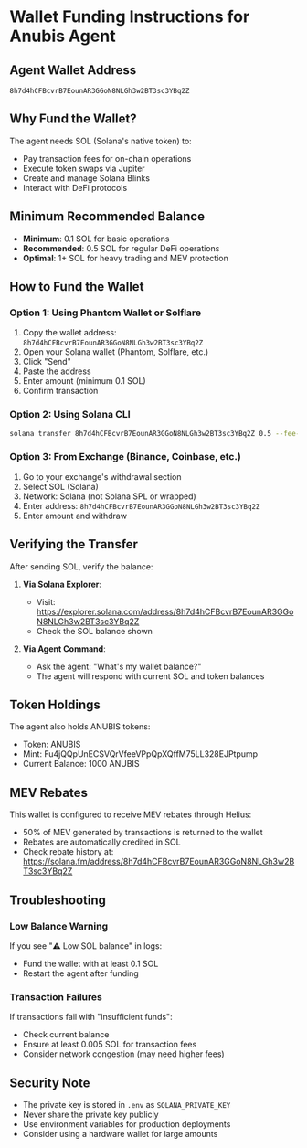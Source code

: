 # Wallet Funding Instructions for Anubis Agent

## Agent Wallet Address
```
8h7d4hCFBcvrB7EounAR3GGoN8NLGh3w2BT3sc3YBq2Z
```

## Why Fund the Wallet?

The agent needs SOL (Solana's native token) to:
- Pay transaction fees for on-chain operations
- Execute token swaps via Jupiter
- Create and manage Solana Blinks
- Interact with DeFi protocols

## Minimum Recommended Balance

- **Minimum**: 0.1 SOL for basic operations
- **Recommended**: 0.5 SOL for regular DeFi operations
- **Optimal**: 1+ SOL for heavy trading and MEV protection

## How to Fund the Wallet

### Option 1: Using Phantom Wallet or Solflare
1. Copy the wallet address: `8h7d4hCFBcvrB7EounAR3GGoN8NLGh3w2BT3sc3YBq2Z`
2. Open your Solana wallet (Phantom, Solflare, etc.)
3. Click "Send"
4. Paste the address
5. Enter amount (minimum 0.1 SOL)
6. Confirm transaction

### Option 2: Using Solana CLI
```bash
solana transfer 8h7d4hCFBcvrB7EounAR3GGoN8NLGh3w2BT3sc3YBq2Z 0.5 --fee-payer <your-wallet-keypair>
```

### Option 3: From Exchange (Binance, Coinbase, etc.)
1. Go to your exchange's withdrawal section
2. Select SOL (Solana)
3. Network: Solana (not Solana SPL or wrapped)
4. Enter address: `8h7d4hCFBcvrB7EounAR3GGoN8NLGh3w2BT3sc3YBq2Z`
5. Enter amount and withdraw

## Verifying the Transfer

After sending SOL, verify the balance:

1. **Via Solana Explorer**:
   - Visit: https://explorer.solana.com/address/8h7d4hCFBcvrB7EounAR3GGoN8NLGh3w2BT3sc3YBq2Z
   - Check the SOL balance shown

2. **Via Agent Command**:
   - Ask the agent: "What's my wallet balance?"
   - The agent will respond with current SOL and token balances

## Token Holdings

The agent also holds ANUBIS tokens:
- Token: ANUBIS
- Mint: Fu4jQQpUnECSVQrVfeeVPpQpXQffM75LL328EJPtpump
- Current Balance: 1000 ANUBIS

## MEV Rebates

This wallet is configured to receive MEV rebates through Helius:
- 50% of MEV generated by transactions is returned to the wallet
- Rebates are automatically credited in SOL
- Check rebate history at: https://solana.fm/address/8h7d4hCFBcvrB7EounAR3GGoN8NLGh3w2BT3sc3YBq2Z

## Troubleshooting

### Low Balance Warning
If you see "⚠️ Low SOL balance" in logs:
- Fund the wallet with at least 0.1 SOL
- Restart the agent after funding

### Transaction Failures
If transactions fail with "insufficient funds":
- Check current balance
- Ensure at least 0.005 SOL for transaction fees
- Consider network congestion (may need higher fees)

## Security Note

- The private key is stored in `.env` as `SOLANA_PRIVATE_KEY`
- Never share the private key publicly
- Use environment variables for production deployments
- Consider using a hardware wallet for large amounts